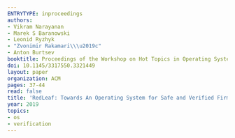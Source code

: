 ```yaml
---
ENTRYTYPE: inproceedings
authors:
- Vikram Narayanan
- Marek S Baranowski
- Leonid Ryzhyk
- "Zvonimir Rakamari\\\u2019c"
- Anton Burtsev
booktitle: Proceedings of the Workshop on Hot Topics in Operating Systems
doi: 10.1145/3317550.3321449
layout: paper
organization: ACM
pages: 37-44
read: false
title: 'RedLeaf: Towards An Operating System for Safe and Verified Firmware'
year: 2019
topics:
- os
- verification
---
```

